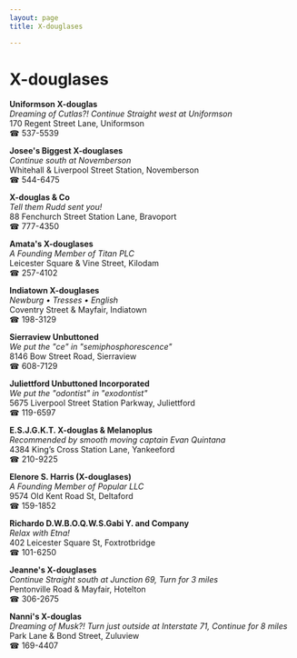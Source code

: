 ```yaml
---
layout: page 
title: X-douglases

---
```



# X-douglases


 **Uniformson X-douglas**  
_Dreaming of Cutlas?! 
Continue Straight west at Uniformson_  
170 Regent Street Lane, Uniformson  
☎ 537-5539

**Josee's Biggest X-douglases**  
_Continue south at Novemberson_  
Whitehall & Liverpool Street Station, Novemberson  
☎ 544-6475

**X-douglas & Co**  
_Tell them Rudd sent you!_  
88 Fenchurch Street Station Lane, Bravoport  
☎ 777-4350

**Amata's X-douglases**  
_A Founding Member of Titan PLC_  
Leicester Square & Vine Street, Kilodam  
☎ 257-4102

**Indiatown X-douglases**  
_Newburg • Tresses • English_  
Coventry Street & Mayfair, Indiatown  
☎ 198-3129

**Sierraview Unbuttoned**  
_We put the "ce" in "semiphosphorescence"_  
8146 Bow Street Road, Sierraview  
☎ 608-7129

**Juliettford Unbuttoned Incorporated**  
_We put the "odontist" in "exodontist"_  
5675 Liverpool Street Station Parkway, Juliettford  
☎ 119-6597

**E.S.J.G.K.T. X-douglas & Melanoplus**  
_Recommended by smooth moving captain Evan Quintana_  
4384 King’s Cross Station Lane, Yankeeford  
☎ 210-9225

**Elenore S. Harris (X-douglases)**  
_A Founding Member of Popular LLC_  
9574 Old Kent Road St, Deltaford  
☎ 159-1852

**Richardo D.W.B.O.Q.W.S.Gabi Y. and Company**  
_Relax with Etna!_  
402 Leicester Square St, Foxtrotbridge  
☎ 101-6250

**Jeanne's X-douglases**  
_Continue Straight south at Junction 69, Turn for 3 miles_  
Pentonville Road & Mayfair, Hotelton  
☎ 306-2675

**Nanni's X-douglas**  
_Dreaming of Musk?! 
Turn just outside at Interstate 71, Continue for 8 miles_  
Park Lane & Bond Street, Zuluview  
☎ 169-4407

